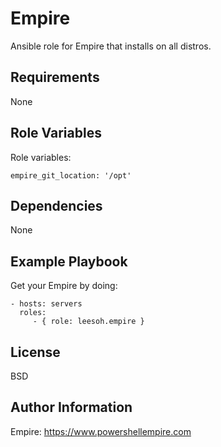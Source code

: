 Empire
=========

Ansible role for Empire that installs on all distros.

Requirements
------------

None

Role Variables
--------------

Role variables:

	empire_git_location: '/opt'

Dependencies
------------

None

Example Playbook
----------------

Get your Empire by doing:

    - hosts: servers
      roles:
         - { role: leesoh.empire }

License
-------

BSD

Author Information
------------------
Empire: https://www.powershellempire.com
